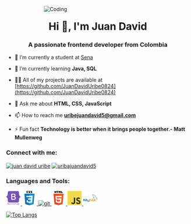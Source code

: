 <img align="right" alt="Coding" width="400" src="https://st.depositphotos.com/2466369/56313/i/600/depositphotos_563137770-stock-photo-software-programming-concept-in-3d.jpg">
<h1 align="center">Hi 👋, I'm Juan David</h1>
<h3 align="center">A passionate frontend developer from Colombia</h3>

- 🔭 I’m currently a student at [Sena](https://www.sena.edu.co/es-co/Paginas/default.aspx)

- 🌱 I’m currently learning **Java, SQL**

- 👨‍💻 All of my projects are available at [https://github.com/JuanDavidUribe0824](https://github.com/JuanDavidUribe0824)

- 💬 Ask me about **HTML, CSS, JavaScript**

- 📫 How to reach me **uribejuandavid5@gmail.com**

- ⚡ Fun fact **Technology is better when it brings people together.- Matt Mullenweg**

<h3 align="left">Connect with me:</h3>
<p align="left">
<a href="https://fb.com/juan david uribe" target="blank"><img align="center" src="https://raw.githubusercontent.com/rahuldkjain/github-profile-readme-generator/master/src/images/icons/Social/facebook.svg" alt="juan david uribe" height="30" width="40" /></a>
<a href="https://instagram.com/uribajuandavid5" target="blank"><img align="center" src="https://raw.githubusercontent.com/rahuldkjain/github-profile-readme-generator/master/src/images/icons/Social/instagram.svg" alt="uribajuandavid5" height="30" width="40" /></a>
</p>

<h3 align="left">Languages and Tools:</h3>
<p align="left"> <a href="https://getbootstrap.com" target="_blank" rel="noreferrer"> <img src="https://raw.githubusercontent.com/devicons/devicon/master/icons/bootstrap/bootstrap-plain-wordmark.svg" alt="bootstrap" width="40" height="40"/> </a> <a href="https://www.w3schools.com/css/" target="_blank" rel="noreferrer"> <img src="https://raw.githubusercontent.com/devicons/devicon/master/icons/css3/css3-original-wordmark.svg" alt="css3" width="40" height="40"/> </a> <a href="https://git-scm.com/" target="_blank" rel="noreferrer"> <img src="https://www.vectorlogo.zone/logos/git-scm/git-scm-icon.svg" alt="git" width="40" height="40"/> </a> <a href="https://www.w3.org/html/" target="_blank" rel="noreferrer"> <img src="https://raw.githubusercontent.com/devicons/devicon/master/icons/html5/html5-original-wordmark.svg" alt="html5" width="40" height="40"/> </a> <a href="https://developer.mozilla.org/en-US/docs/Web/JavaScript" target="_blank" rel="noreferrer"> <img src="https://raw.githubusercontent.com/devicons/devicon/master/icons/javascript/javascript-original.svg" alt="javascript" width="40" height="40"/> </a> <a href="https://www.mysql.com/" target="_blank" rel="noreferrer"> <img src="https://raw.githubusercontent.com/devicons/devicon/master/icons/mysql/mysql-original-wordmark.svg" alt="mysql" width="40" height="40"/> </a> </p>

[![Top Langs](https://github-readme-stats.vercel.app/api/top-langs/?username=anuraghazra&layout=compact)](https://github.com/JuanDavidUribe0824/github-readme-stats)

